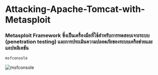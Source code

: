 # Attacking-Apache-Tomcat-with-Metasploit

### Metasploit Framework ซึ่งเป็นเครื่องมือที่ใช้สำหรับการทดสอบเจาะระบบ (penetration testing) และการประเมินความปลอดภัยของระบบเครือข่ายและแอปพลิเคชัน

```
msfconsole
```
![msfconsole](https://github.com/Atiwitch15101/Attacking-Apache-Tomcat-with-Metasploit/assets/159407312/84f6410d-5ee7-47e9-a7ec-54f8332e15a7)
